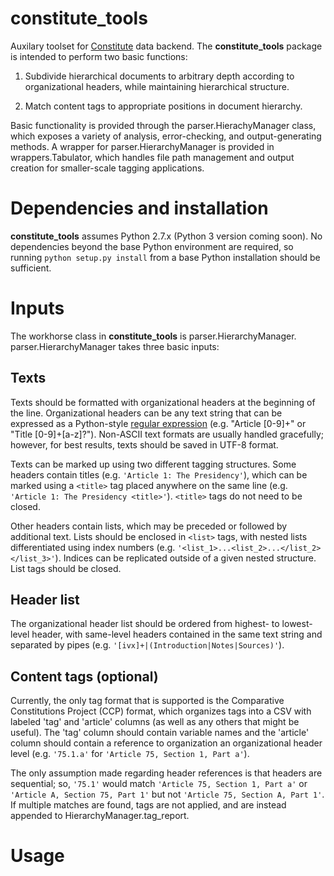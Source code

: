 # constitute_tools

Auxilary toolset for [Constitute](https://www.constituteproject.org/) data backend. The **constitute_tools** package is intended to perform two basic functions:

1. Subdivide hierarchical documents to arbitrary depth according to organizational headers, while maintaining hierarchical structure.

2. Match content tags to appropriate positions in document hierarchy.

Basic functionality is provided through the parser.HierachyManager class, which exposes a variety of analysis, error-checking, and output-generating methods. A wrapper for parser.HierarchyManager is provided in wrappers.Tabulator, which handles file path management and output creation for smaller-scale tagging applications.

# Dependencies and installation
**constitute_tools** assumes Python 2.7.x (Python 3 version coming soon). No dependencies beyond the base Python environment are required, so running `python setup.py install` from a base Python installation should be sufficient.

# Inputs
The workhorse class in **constitute_tools** is parser.HierarchyManager. parser.HierarchyManager takes three basic inputs:

## Texts
Texts should be formatted with organizational headers at the beginning of the line. Organizational headers can be any text string that can be expressed as a Python-style [regular expression](https://docs.python.org/2/library/re.html) (e.g. "Article [0-9]+" or "Title [0-9]+[a-z]?"). Non-ASCII text formats are usually handled gracefully; however, for best results, texts should be saved in UTF-8 format.

Texts can be marked up using two different tagging structures. Some headers contain titles (e.g. ``'Article 1: The Presidency'``), which can be marked using a ``<title>`` tag placed anywhere on the same line (e.g. ``'Article 1: The Presidency <title>'``). ``<title>`` tags do not need to be closed.

Other headers contain lists, which may be preceded or followed by additional text. Lists should be enclosed in ``<list>`` tags, with nested lists differentiated using index numbers (e.g. ``'<list_1>...<list_2>...</list_2></list_3>'``). Indices can be replicated outside of a given nested structure. List tags should be closed. 

## Header list
The organizational header list should be ordered from highest- to lowest-level header, with same-level headers contained in the same text string and separated by pipes (e.g. ``'[ivx]+|(Introduction|Notes|Sources)'``). 

## Content tags (optional)
Currently, the only tag format that is supported is the Comparative Constitutions Project (CCP) format, which organizes tags into a CSV with labeled 'tag' and 'article' columns (as well as any others that might be useful). The 'tag' column should contain variable names and the 'article' column should contain a reference to organization an organizational header level (e.g. ``'75.1.a'`` for ``'Article 75, Section 1, Part a'``). 

The only assumption made regarding header references is that headers are sequential; so, ``'75.1'`` would match ``'Article 75, Section 1, Part a'`` or ``'Article A, Section 75, Part 1'`` but not ``'Article 75, Section A, Part 1'``. If multiple matches are found, tags are not applied, and are instead appended to HierarchyManager.tag_report.

# Usage
